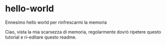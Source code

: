 # hello-world
Ennesimo hello world per rinfrescarmi la memoria

Ciao,
vista la mia scarsezza di memoria, regolarmente dovrò ripetere questo tutorial
e ri-editare questo readme.
